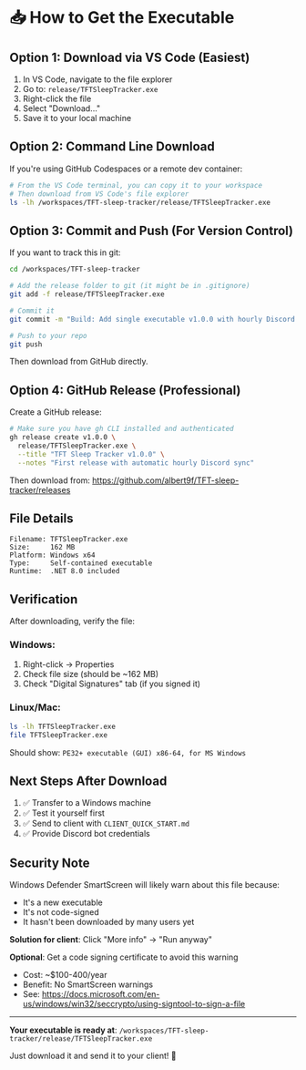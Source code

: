 # 📥 How to Get the Executable

## Option 1: Download via VS Code (Easiest)

1. In VS Code, navigate to the file explorer
2. Go to: `release/TFTSleepTracker.exe`
3. Right-click the file
4. Select "Download..."
5. Save it to your local machine

## Option 2: Command Line Download

If you're using GitHub Codespaces or a remote dev container:

```bash
# From the VS Code terminal, you can copy it to your workspace
# Then download from VS Code's file explorer
ls -lh /workspaces/TFT-sleep-tracker/release/TFTSleepTracker.exe
```

## Option 3: Commit and Push (For Version Control)

If you want to track this in git:

```bash
cd /workspaces/TFT-sleep-tracker

# Add the release folder to git (it might be in .gitignore)
git add -f release/TFTSleepTracker.exe

# Commit it
git commit -m "Build: Add single executable v1.0.0 with hourly Discord sync"

# Push to your repo
git push
```

Then download from GitHub directly.

## Option 4: GitHub Release (Professional)

Create a GitHub release:

```bash
# Make sure you have gh CLI installed and authenticated
gh release create v1.0.0 \
  release/TFTSleepTracker.exe \
  --title "TFT Sleep Tracker v1.0.0" \
  --notes "First release with automatic hourly Discord sync"
```

Then download from: https://github.com/albert9f/TFT-sleep-tracker/releases

## File Details

```
Filename: TFTSleepTracker.exe
Size:     162 MB
Platform: Windows x64
Type:     Self-contained executable
Runtime:  .NET 8.0 included
```

## Verification

After downloading, verify the file:

### Windows:
1. Right-click → Properties
2. Check file size (should be ~162 MB)
3. Check "Digital Signatures" tab (if you signed it)

### Linux/Mac:
```bash
ls -lh TFTSleepTracker.exe
file TFTSleepTracker.exe
```

Should show: `PE32+ executable (GUI) x86-64, for MS Windows`

## Next Steps After Download

1. ✅ Transfer to a Windows machine
2. ✅ Test it yourself first
3. ✅ Send to client with `CLIENT_QUICK_START.md`
4. ✅ Provide Discord bot credentials

## Security Note

Windows Defender SmartScreen will likely warn about this file because:
- It's a new executable
- It's not code-signed
- It hasn't been downloaded by many users yet

**Solution for client**: Click "More info" → "Run anyway"

**Optional**: Get a code signing certificate to avoid this warning
- Cost: ~$100-400/year
- Benefit: No SmartScreen warnings
- See: https://docs.microsoft.com/en-us/windows/win32/seccrypto/using-signtool-to-sign-a-file

---

**Your executable is ready at**: `/workspaces/TFT-sleep-tracker/release/TFTSleepTracker.exe`

Just download it and send it to your client! 🚀
